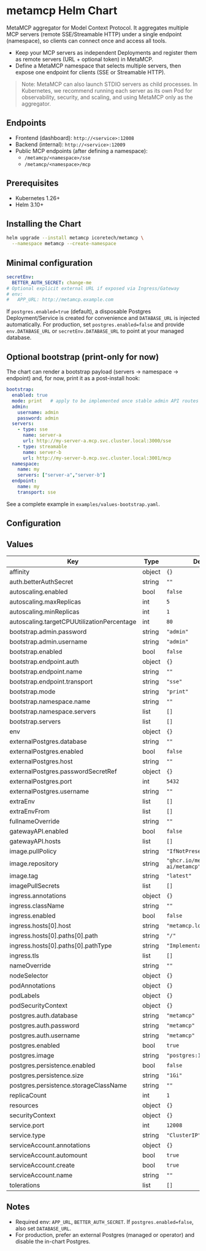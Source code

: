# metamcp Helm Chart

MetaMCP aggregator for Model Context Protocol. It aggregates multiple MCP servers (remote SSE/Streamable HTTP) under a single endpoint (namespace), so clients can connect once and access all tools.

- Keep your MCP servers as independent Deployments and register them as remote servers (URL + optional token) in MetaMCP.
- Define a MetaMCP namespace that selects multiple servers, then expose one endpoint for clients (SSE or Streamable HTTP).

> Note: MetaMCP can also launch STDIO servers as child processes. In Kubernetes, we recommend running each server as its own Pod for observability, security, and scaling, and using MetaMCP only as the aggregator.

## Endpoints

- Frontend (dashboard): `http://<service>:12008`
- Backend (internal): `http://<service>:12009`
- Public MCP endpoints (after defining a namespace):
  - `/metamcp/<namespace>/sse`
  - `/metamcp/<namespace>/mcp`

## Prerequisites

- Kubernetes 1.26+
- Helm 3.10+

## Installing the Chart

```bash
helm upgrade --install metamcp icoretech/metamcp \
  --namespace metamcp --create-namespace
```

## Minimal configuration

```yaml
secretEnv:
  BETTER_AUTH_SECRET: change-me
# Optional explicit external URL if exposed via Ingress/Gateway
# env:
#   APP_URL: http://metamcp.example.com
```

If `postgres.enabled=true` (default), a disposable Postgres Deployment/Service is created for convenience and `DATABASE_URL` is injected automatically. For production, set `postgres.enabled=false` and provide `env.DATABASE_URL` or `secretEnv.DATABASE_URL` to point at your managed database.

## Optional bootstrap (print-only for now)

The chart can render a bootstrap payload (servers → namespace → endpoint) and, for now, print it as a post-install hook:

```yaml
bootstrap:
  enabled: true
  mode: print   # apply to be implemented once stable admin API routes are confirmed
  admin:
    username: admin
    password: admin
  servers:
    - type: sse
      name: server-a
      url: http://my-server-a.mcp.svc.cluster.local:3000/sse
    - type: streamable
      name: server-b
      url: http://my-server-b.mcp.svc.cluster.local:3001/mcp
  namespace:
    name: my
    servers: ["server-a","server-b"]
  endpoint:
    name: my
    transport: sse
```

See a complete example in `examples/values-bootstrap.yaml`.

## Configuration

<!-- markdownlint-disable MD013 -->
## Values

| Key | Type | Default | Description |
|-----|------|---------|-------------|
| affinity | object | `{}` |  |
| auth.betterAuthSecret | string | `""` |  |
| autoscaling.enabled | bool | `false` |  |
| autoscaling.maxReplicas | int | `5` |  |
| autoscaling.minReplicas | int | `1` |  |
| autoscaling.targetCPUUtilizationPercentage | int | `80` |  |
| bootstrap.admin.password | string | `"admin"` |  |
| bootstrap.admin.username | string | `"admin"` |  |
| bootstrap.enabled | bool | `false` |  |
| bootstrap.endpoint.auth | object | `{}` |  |
| bootstrap.endpoint.name | string | `""` |  |
| bootstrap.endpoint.transport | string | `"sse"` |  |
| bootstrap.mode | string | `"print"` |  |
| bootstrap.namespace.name | string | `""` |  |
| bootstrap.namespace.servers | list | `[]` |  |
| bootstrap.servers | list | `[]` |  |
| env | object | `{}` |  |
| externalPostgres.database | string | `""` |  |
| externalPostgres.enabled | bool | `false` |  |
| externalPostgres.host | string | `""` |  |
| externalPostgres.passwordSecretRef | object | `{}` |  |
| externalPostgres.port | int | `5432` |  |
| externalPostgres.username | string | `""` |  |
| extraEnv | list | `[]` |  |
| extraEnvFrom | list | `[]` |  |
| fullnameOverride | string | `""` |  |
| gatewayAPI.enabled | bool | `false` |  |
| gatewayAPI.hosts | list | `[]` |  |
| image.pullPolicy | string | `"IfNotPresent"` |  |
| image.repository | string | `"ghcr.io/metatool-ai/metamcp"` |  |
| image.tag | string | `"latest"` |  |
| imagePullSecrets | list | `[]` |  |
| ingress.annotations | object | `{}` |  |
| ingress.className | string | `""` |  |
| ingress.enabled | bool | `false` |  |
| ingress.hosts[0].host | string | `"metamcp.local"` |  |
| ingress.hosts[0].paths[0].path | string | `"/"` |  |
| ingress.hosts[0].paths[0].pathType | string | `"ImplementationSpecific"` |  |
| ingress.tls | list | `[]` |  |
| nameOverride | string | `""` |  |
| nodeSelector | object | `{}` |  |
| podAnnotations | object | `{}` |  |
| podLabels | object | `{}` |  |
| podSecurityContext | object | `{}` |  |
| postgres.auth.database | string | `"metamcp"` |  |
| postgres.auth.password | string | `"metamcp"` |  |
| postgres.auth.username | string | `"metamcp"` |  |
| postgres.enabled | bool | `true` |  |
| postgres.image | string | `"postgres:16"` |  |
| postgres.persistence.enabled | bool | `false` |  |
| postgres.persistence.size | string | `"1Gi"` |  |
| postgres.persistence.storageClassName | string | `""` |  |
| replicaCount | int | `1` |  |
| resources | object | `{}` |  |
| securityContext | object | `{}` |  |
| service.port | int | `12008` |  |
| service.type | string | `"ClusterIP"` |  |
| serviceAccount.annotations | object | `{}` |  |
| serviceAccount.automount | bool | `true` |  |
| serviceAccount.create | bool | `true` |  |
| serviceAccount.name | string | `""` |  |
| tolerations | list | `[]` |  |
<!-- markdownlint-enable MD013 -->

## Notes

- Required env: `APP_URL`, `BETTER_AUTH_SECRET`. If `postgres.enabled=false`, also set `DATABASE_URL`.
- For production, prefer an external Postgres (managed or operator) and disable the in-chart Postgres.
